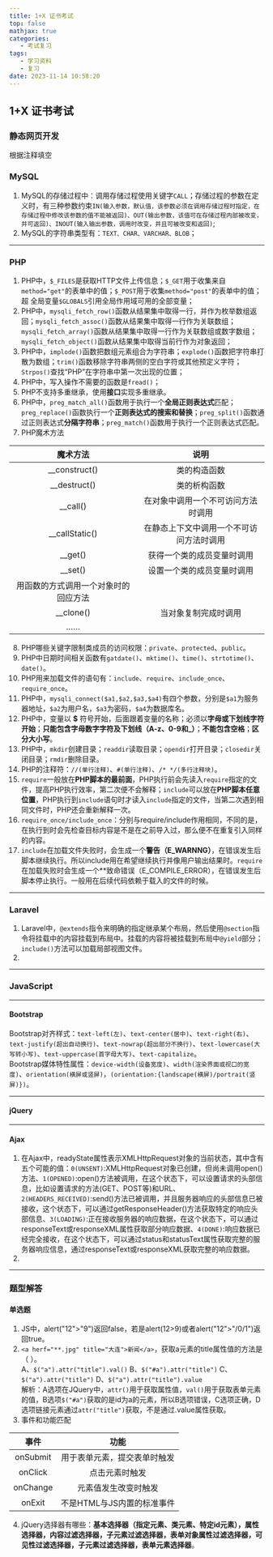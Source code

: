 ```yaml
---
title: 1+X 证书考试  
top: false
mathjax: true
categories:
   - 考试复习
tags:
   - 学习资料
   - 复习
date: 2023-11-14 10:58:20
---
```

## 1+X 证书考试
### 静态网页开发
根据注释填空  
### MySQL
1. MySQL的存储过程中：调用存储过程使用关键字`CALL`；存储过程的参数在定义时，有三种参数约束`IN(输入参数，默认值，该参数必须在调用存储过程时指定，在存储过程中修改该参数的值不能被返回)、OUT(输出参数，该值可在存储过程内部被改变，并可返回)、INOUT(输入输出参数，调用时改变，并且可被改变和返回)`;  
2. MySQL的字符串类型有：`TEXT、CHAR、VARCHAR、BLOB`；  

---
### PHP
1. PHP中，`$_FILES`是获取HTTP文件上传信息；`$_GET`用于收集来自`method="get"`的表单中的值；`$_POST`用于收集`method="post"`的表单中的值；超 全局变量`$GLOBALS`引用全局作用域可用的全部变量；  
2. PHP中，`mysqli_fetch_row()`函数从结果集中取得一行，并作为枚举数组返回；`mysqli_fetch_assoc()`函数从结果集中取得一行作为关联数组；`mysqli_fetch_array()`函数从结果集中取得一行作为关联数组或数字数组；`mysqli_fetch_object()`函数从结果集中取得当前行作为对象返回；  
3. PHP中，`implode()`函数把数组元素组合为字符串；`explode()`函数把字符串打散为数组；`trim()`函数移除字符串两侧的空白字符或其他预定义字符；`Strpos()`查找“PHP”在字符串中第一次出现的位置；  
4. PHP中，写入操作不需要的函数是`fread()`；  
5. PHP不支持多重继承，使用**接口**实现多重继承。  
6. PHP中，`preg_match_all()`函数用于执行一个**全局正则表达式**匹配；`preg_replace()`函数执行一个**正则表达式的搜索和替换**；`preg_split()`函数通过正则表达式**分隔字符串**；`preg_match()`函数用于执行一个正则表达式匹配。  
7. PHP魔术方法

|        魔术方法        |          说明          |
|:------------------:|:--------------------:|
|   __construct()    |        类的构造函数        |
|    __destruct()    |        类的析构函数        |
|      __call()      |  在对象中调用一个不可访问方法时调用   |
|   __callStatic()   | 在静态上下文中调用一个不可访问方法时调用 |
|      __get()       |    获得一个类的成员变量时调用     |
|      __set()       |    设置一个类的成员变量时调用     |
| 用函数的方式调用一个对象时的回应方法 |                      |
|     __clone()      |      当对象复制完成时调用      |
|         ……         |                      |
8. PHP哪些关键字限制类成员的访问权限：`private`、`protected`、`public`。  
9. PHP中日期时间相关函数有`gatdate()`、`mktime()`、`time()`、`strtotime()`、`date()`。  
10. PHP用来加载文件的语句有：`include`、`require`、`include_once`、`require_once`。  
11. PHP中，`mysqli_connect($a1,$a2,$a3,$a4)`有四个参数，分别是`$a1`为服务器地址，`$a2`为用户名，`$a3`为密码，`$a4`为数据库名。  
12. PHP中，变量以 **$** 符号开始，后面跟着变量的名称；必须以**字母或下划线字符开始**；**只能包含字母数字字符及下划线（A-z、0-9和_）**；**不能包含空格**；**区分大小写**。  
13. PHP中，`mkdir`创建目录；`readdir`读取目录；`opendir`打开目录；`closedir`关闭目录；`rmdir`删除目录。  
14. PHP的注释符：`//(单行注释)`、`#(单行注释)`、`/* */(多行注释块)`。  
15. `require`一般放在**PHP脚本的最前面**，PHP执行前会先读入`require`指定的文件，提高PHP执行效率，第二次便不会解释；`include`可以放在**PHP脚本任意位置**，PHP执行到`include`语句时才读入`include`指定的文件，当第二次遇到相同文件时，PHP还会重新解释一次。  
16. `require_once/include_once`：分别与require/include作用相同，不同的是，在执行到时会先检查目标内容是不是在之前导入过，那么便不在重复引入同样的内容。  
17. `include`在加载文件失败时，会生成一个**警告（E_WARNNG）**，在错误发生后脚本继续执行。所以include用在希望继续执行并像用户输出结果时。`require`在加载失败时会生成一个**致命错误（E_COMPILE_ERROR），在错误发生后脚本停止执行。一般用在后续代码依赖于载入的文件的时候。  

---
### Laravel 
1. Laravel中，`@extends`指令来明确的指定继承某个布局，然后使用`@section`指令将挂载中的内容挂载到布局中。挂载的内容将被挂载到布局中`@yield`部分；`include()`方法可以加载局部视图文件。  
2. 


---
### JavaScript


---
#### Bootstrap
Bootstrap对齐样式：`text-left(左)`、`text-center(居中)`、`text-right(右)`、`text-justify(超出自动换行)`、`text-nowrap(超出部分不换行)`、`text-lowercase(大写转小写)`、`text-uppercase(首字母大写)`、`text-capitalize`。  
Bootstrap媒体特性属性：`device-width(设备宽度)`、`width(渲染界面或视口的宽度)`、`orientation(横屏或竖屏)`，```(orientation:{landscape(横屏)/portrait(竖屏)})```。  

---
#### jQuery


---
#### Ajax
1. 在Ajax中，readyState属性表示XMLHttpRequest对象的当前状态，其中含有五个可能的值：`0(UNSENT)`:XMLHttpRequest对象已创建，但尚未调用open()方法、`1(OPENED)`:open()方法被调用，在这个状态下，可以设置请求的头部信息，比如设置请求的方法(GET、POST等)和URL、`2(HEADERS_RECEIVED)`:send()方法已被调用，并且服务器响应的头部信息已被接收，这个状态下，可以通过getResponseHeader()方法获取特定的响应头部信息、`3(LOADING)`:正在接收服务器的响应数据，在这个状态下，可以通过responseText或responseXML属性获取部分响应数据、`4(DONE)`:响应数据已经完全接收，在这个状态下，可以通过status和statusText属性获取完整的服务器响应信息，通过responseText或responseXML获取完整的响应数据。   
2. 

---
### 题型解答
#### 单选题  
1. JS中，alert("12">"9")返回false，若是alert(12>9)或者alert("12">"/0/1")返回true。  
2. ```<a herf="**.jpg" title="大连">新闻</a>```，获取a元素的title属性值的方法是（   ）。  
A、```$("a").attr("title").val()```
B、```$("#a").attr("title")```
C、```$("a").attr("title")```
D、```$("a").attr("title").value```  
解析：A选项在JQuery中，`attr()`用于获取属性值，`val()`用于获取表单元素的值，B选项`$("#a")`获取的是id为a的元素，所以B选项错误，C选项正确，D选项链接元素通过`attr("title")`获取，不是通过.value属性获取。  
3. 事件和功能匹配  

|    事件    |        功能        |
|:--------:|:----------------:|
| onSubmit |  用于表单元素，提交表单时触发  |
| onClick  |     点击元素时触发      |
| onChange |    元素值发生改变时触发    |
|  onExit  | 不是HTML与JS内置的标准事件 |
4. jQuery选择器有哪些：**基本选择器（指定元素、类元素、特定id元素），属性选择器，内容过滤选择器，子元素过滤选择器，表单对象属性过滤选择器，可见性过滤选择器，子元素过滤选择器，表单元素选择器**。